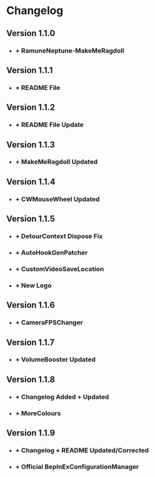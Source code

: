 # Changelog
 ## Version 1.1.0
* ### + RamuneNeptune-MakeMeRagdoll
 ## Version 1.1.1
* ### + README File
 ## Version 1.1.2
* ### + README File Update
 ## Version 1.1.3
* ### + MakeMeRagdoll Updated
 ## Version 1.1.4
* ### + CWMouseWheel Updated
 ## Version 1.1.5
* ### + DetourContext Dispose Fix
* ### + AutoHookGenPatcher
* ### + CustomVideoSaveLocation
* ### + New Logo
 ## Version 1.1.6
* ### + CameraFPSChanger
 ## Version 1.1.7
* ### + VolumeBooster Updated
 ## Version 1.1.8
* ### + Changelog Added + Updated
* ### + MoreColours
 ## Version 1.1.9
* ### + Changelog + README Updated/Corrected
* ### + Official BepInExConfigurationManager